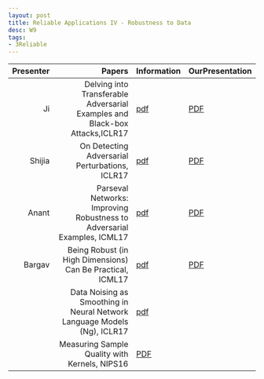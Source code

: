```yaml
---
layout: post
title: Reliable Applications IV - Robustness to Data
desc: W9
tags:
- 3Reliable
---
```




| Presenter | Papers | Information| OurPresentation |
| -----: | ----------: | :----- | :----- |
| Ji | Delving into Transferable Adversarial Examples and Black-box Attacks,ICLR17 | [pdf](https://arxiv.org/abs/1611.02770) | [PDF]({{site.baseurl}}/talks/20171019-Ji.pdf) |
| Shijia | On Detecting Adversarial Perturbations, ICLR17 | [pdf](https://arxiv.org/abs/1702.04267) | [PDF]({{site.baseurl}}/talks/20171019-Shijia.pdf) |
| Anant | Parseval Networks: Improving Robustness to Adversarial Examples, ICML17 | [pdf](https://arxiv.org/abs/1704.08847) | [PDF]({{site.baseurl}}/talks/20171019-Anant.pdf) |
| Bargav | Being Robust (in High Dimensions) Can Be Practical, ICML17 | [pdf](https://arxiv.org/abs/1703.00893) | [PDF]({{site.baseurl}}/talks/20171019-Bargav.pdf) |
|  | Data Noising as Smoothing in Neural Network Language Models (Ng), ICLR17 | [pdf](https://arxiv.org/abs/1703.02573) |
|  | Measuring Sample Quality with Kernels, NIPS16 | [PDF](https://arxiv.org/abs/1703.01717)  |
